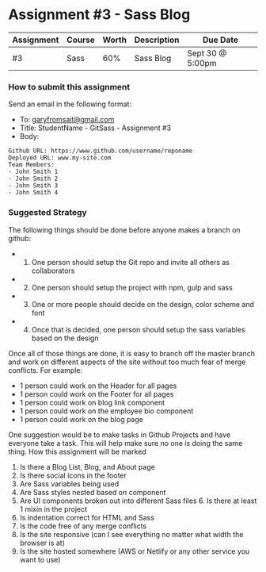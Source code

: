 # Assignment #3 - Sass Blog

| Assignment | Course | Worth | Description | Due Date         |
| ---------- | ------ | ----- | ----------- | ---------------- |
| #3         | Sass   | 60%   | Sass Blog   | Sept 30 @ 5:00pm |

### How to submit this assignment

Send an email in the following format:

- To: garyfromsait@gmail.com
- Title: StudentName - GitSass - Assignment #3
- Body:

```
Github URL: https://www.github.com/username/reponame
Deployed URL: www.my-site.com
Team Members:
- John Smith 1
- John Smith 2
- John Smith 3
- John Smith 4
```

### Suggested Strategy

The following things should be done before anyone makes a branch on github:

-   1. One person should setup the Git repo and invite all others as collaborators
-   2. One person should setup the project with npm, gulp and sass
-   3. One or more people should decide on the design, color scheme and font
-   4. Once that is decided, one person should setup the sass variables based on the design

Once all of those things are done, it is easy to branch off the master branch
and work on different aspects of the site without too much fear of merge conflicts. For example:

-   1 person could work on the Header for all pages
-   1 person could work on the Footer for all pages
-   1 person could work on blog link component
-   1 person could work on the employee bio component
-   1 person could work on the blog page

One suggestion would be to make tasks in Github Projects and have everyone take a task. This will help make sure no one is doing the same thing.
How this assignment will be marked

1. Is there a Blog List, Blog, and About page
2. Is there social icons in the footer
3. Are Sass variables being used
4. Are Sass styles nested based on component
5. Are UI components broken out into different Sass files 6. Is there at least 1 mixin in the project
6. Is indentation correct for HTML and Sass
7. Is the code free of any merge conflicts
8. Is the site responsive (can I see everything no matter what width the browser is at)
9. Is the site hosted somewhere (AWS or Netlify or any other service you want to use)

